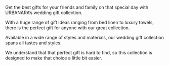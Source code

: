 Get the best gifts for your friends and family on that special day with URBANARA’s wedding gift collection.

With a huge range of gift ideas ranging from bed linen to luxury towels, there is the perfect gift for anyone with our great collection.

Available in a wide range of styles and materials, our wedding gift collection spans all tastes and styles.

We understand that that perfect gift is hard to find, so this collection is designed to make that choice a little bit easier. 
